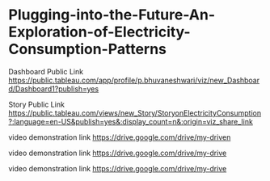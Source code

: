 # Plugging-into-the-Future-An-Exploration-of-Electricity-Consumption-Patterns


Dashboard Public Link https://public.tableau.com/app/profile/p.bhuvaneshwari/viz/new_Dashboard/Dashboard1?publish=yes

Story Public Link https://public.tableau.com/views/new_Story/StoryonElectricityConsumption?:language=en-US&publish=yes&:display_count=n&:origin=viz_share_link

video demonstration link https://drive.google.com/drive/my-driven 

video demonstration link https://drive.google.com/drive/my-drive

video demonstration link https://drive.google.com/drive/my-drive
